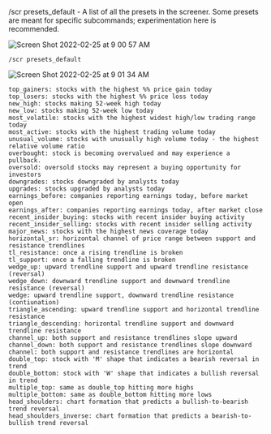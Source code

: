 /scr presets_default - A list of all the presets in the screener. Some presets are meant for specific subcommands; experimentation here is recommended.

![Screen Shot 2022-02-25 at 9 00 57 AM](https://user-images.githubusercontent.com/85772166/155756192-eb344b98-785b-48dc-81b0-66d536d4414d.png)

```
/scr presets_default
```

![Screen Shot 2022-02-25 at 9 01 34 AM](https://user-images.githubusercontent.com/85772166/155756263-77617bf2-723c-4fa6-91bf-2750de15112b.png)

```
top_gainers: stocks with the highest %% price gain today
top_losers: stocks with the highest %% price loss today
new_high: stocks making 52-week high today
new_low: stocks making 52-week low today
most_volatile: stocks with the highest widest high/low trading range today
most_active: stocks with the highest trading volume today
unusual_volume: stocks with unusually high volume today - the highest relative volume ratio
overbought: stock is becoming overvalued and may experience a pullback.
oversold: oversold stocks may represent a buying opportunity for investors
downgrades: stocks downgraded by analysts today
upgrades: stocks upgraded by analysts today
earnings_before: companies reporting earnings today, before market open
earnings_after: companies reporting earnings today, after market close
recent_insider_buying: stocks with recent insider buying activity
recent_insider_selling: stocks with recent insider selling activity
major_news: stocks with the highest news coverage today
horizontal_sr: horizontal channel of price range between support and resistance trendlines
tl_resistance: once a rising trendline is broken
tl_support: once a falling trendline is broken
wedge_up: upward trendline support and upward trendline resistance (reversal)
wedge_down: downward trendline support and downward trendline resistance (reversal)
wedge: upward trendline support, downward trendline resistance (contiunation)
triangle_ascending: upward trendline support and horizontal trendline resistance
triangle_descending: horizontal trendline support and downward trendline resistance
channel_up: both support and resistance trendlines slope upward
channel_down: both support and resistance trendlines slope downward
channel: both support and resistance trendlines are horizontal
double_top: stock with 'M' shape that indicates a bearish reversal in trend
double_bottom: stock with 'W' shape that indicates a bullish reversal in trend
multiple_top: same as double_top hitting more highs
multiple_bottom: same as double_bottom hitting more lows
head_shoulders: chart formation that predicts a bullish-to-bearish trend reversal
head_shoulders_inverse: chart formation that predicts a bearish-to-bullish trend reversal
```
